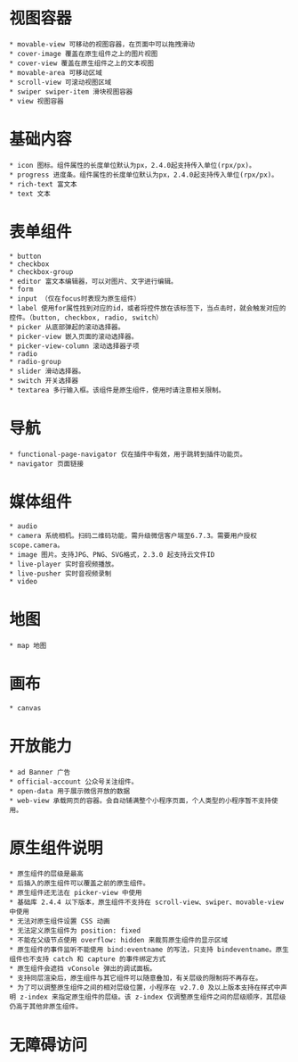 # 视图容器
    * movable-view 可移动的视图容器，在页面中可以拖拽滑动
    * cover-image 覆盖在原生组件之上的图片视图 
    * cover-view 覆盖在原生组件之上的文本视图
    * movable-area 可移动区域
    * scroll-view 可滚动视图区域
    * swiper swiper-item 滑块视图容器
    * view 视图容器
# 基础内容
    * icon 图标。组件属性的长度单位默认为px，2.4.0起支持传入单位(rpx/px)。
    * progress 进度条。组件属性的长度单位默认为px，2.4.0起支持传入单位(rpx/px)。
    * rich-text 富文本
    * text 文本
# 表单组件
    * button
    * checkbox
    * checkbox-group
    * editor 富文本编辑器，可以对图片、文字进行编辑。
    * form
    * input （仅在focus时表现为原生组件）
    * label 使用for属性找到对应的id，或者将控件放在该标签下，当点击时，就会触发对应的控件。（button, checkbox, radio, switch）
    * picker 从底部弹起的滚动选择器。
    * picker-view 嵌入页面的滚动选择器。
    * picker-view-column 滚动选择器子项
    * radio
    * radio-group
    * slider 滑动选择器。
    * switch 开关选择器
    * textarea 多行输入框。该组件是原生组件，使用时请注意相关限制。
# 导航
    * functional-page-navigator 仅在插件中有效，用于跳转到插件功能页。
    * navigator 页面链接
# 媒体组件
    * audio
    * camera 系统相机。扫码二维码功能，需升级微信客户端至6.7.3。需要用户授权 scope.camera。
    * image 图片。支持JPG、PNG、SVG格式，2.3.0 起支持云文件ID
    * live-player 实时音视频播放。
    * live-pusher 实时音视频录制
    * video
# 地图
    * map 地图
# 画布
    * canvas
# 开放能力
    * ad Banner 广告
    * official-account 公众号关注组件。
    * open-data 用于展示微信开放的数据
    * web-view 承载网页的容器。会自动铺满整个小程序页面，个人类型的小程序暂不支持使用。
# 原生组件说明
    * 原生组件的层级是最高
    * 后插入的原生组件可以覆盖之前的原生组件。
    * 原生组件还无法在 picker-view 中使用
    * 基础库 2.4.4 以下版本，原生组件不支持在 scroll-view、swiper、movable-view 中使用
    * 无法对原生组件设置 CSS 动画
    * 无法定义原生组件为 position: fixed
    * 不能在父级节点使用 overflow: hidden 来裁剪原生组件的显示区域
    * 原生组件的事件监听不能使用 bind:eventname 的写法，只支持 bindeventname。原生组件也不支持 catch 和 capture 的事件绑定方式
    * 原生组件会遮挡 vConsole 弹出的调试面板。
    * 支持同层渲染后，原生组件与其它组件可以随意叠加，有关层级的限制将不再存在。
    * 为了可以调整原生组件之间的相对层级位置，小程序在 v2.7.0 及以上版本支持在样式中声明 z-index 来指定原生组件的层级。该 z-index 仅调整原生组件之间的层级顺序，其层级仍高于其他非原生组件。
# 无障碍访问